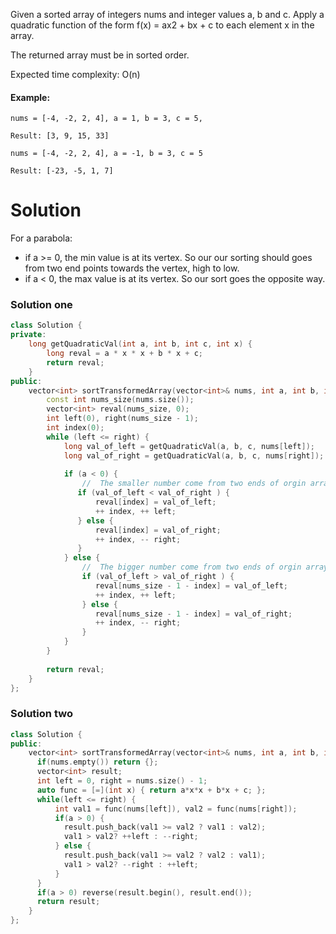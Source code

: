 Given a sorted array of integers nums and integer values a, b and c. Apply a quadratic function of the form f(x) = ax2 + bx + c to each element x in the array.

The returned array must be in sorted order.

Expected time complexity: O(n)

#### Example:
  
```
nums = [-4, -2, 2, 4], a = 1, b = 3, c = 5,

Result: [3, 9, 15, 33]

nums = [-4, -2, 2, 4], a = -1, b = 3, c = 5

Result: [-23, -5, 1, 7]
```

# Solution 

For a parabola:  
* if a >= 0, the min value is at its vertex. So our our sorting should goes from two end points towards the vertex, high to low.  
* if a < 0, the max value is at its vertex. So our sort goes the opposite way.  

### Solution one

```cpp
class Solution {
private:
    long getQuadraticVal(int a, int b, int c, int x) {
        long reval = a * x * x + b * x + c;
        return reval;
    }
public:
    vector<int> sortTransformedArray(vector<int>& nums, int a, int b, int c) {
        const int nums_size(nums.size());
        vector<int> reval(nums_size, 0);
        int left(0), right(nums_size - 1);
        int index(0);
        while (left <= right) {
            long val_of_left = getQuadraticVal(a, b, c, nums[left]);
            long val_of_right = getQuadraticVal(a, b, c, nums[right]);
            
            if (a < 0) { 
                //  The smaller number come from two ends of orgin array
               if (val_of_left < val_of_right ) {
                   reval[index] = val_of_left;
                   ++ index, ++ left;
               } else {
                   reval[index] = val_of_right;
                   ++ index, -- right;
               }
            } else {
                //  The bigger number come from two ends of orgin array
                if (val_of_left > val_of_right ) {
                   reval[nums_size - 1 - index] = val_of_left;
                   ++ index, ++ left;
                } else {
                   reval[nums_size - 1 - index] = val_of_right;
                   ++ index, -- right;
                }
            }
        }
        
        return reval;
    }
};
```

### Solution two

```cpp
class Solution {
public:
    vector<int> sortTransformedArray(vector<int>& nums, int a, int b, int c) {
      if(nums.empty()) return {};
      vector<int> result;
      int left = 0, right = nums.size() - 1;
      auto func = [=](int x) { return a*x*x + b*x + c; };
      while(left <= right) {
          int val1 = func(nums[left]), val2 = func(nums[right]);
          if(a > 0) {
            result.push_back(val1 >= val2 ? val1 : val2);
            val1 > val2? ++left : --right;
          } else {
            result.push_back(val1 >= val2 ? val2 : val1);
            val1 > val2? --right : ++left;
          }
      }
      if(a > 0) reverse(result.begin(), result.end());
      return result;
    }
}; 
```

